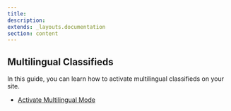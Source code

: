 ```yaml
---
title:
description:
extends: _layouts.documentation
section: content
---
```


## Multilingual Classifieds

In this guide, you can learn how to activate multilingual classifieds on your site.

*   [Activate Multilingual Mode](/docs/multilingual-mode)
